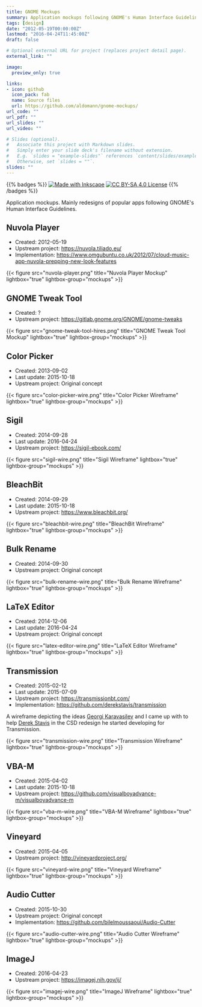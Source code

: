 ```yaml
---
title: GNOME Mockups
summary: Application mockups following GNOME's Human Interface Guidelines.
tags: [design]
date: "2012-05-19T00:00:00Z"
lastmod: "2016-04-24T11:45:00Z"
draft: false

# Optional external URL for project (replaces project detail page).
external_link: ""

image:
  preview_only: true

links:
- icon: github
  icon_pack: fab
  name: Source files
  url: https://github.com/aldomann/gnome-mockups/
url_code: ""
url_pdf: ""
url_slides: ""
url_video: ""

# Slides (optional).
#   Associate this project with Markdown slides.
#   Simply enter your slide deck's filename without extension.
#   E.g. `slides = "example-slides"` references `content/slides/example-slides.md`.
#   Otherwise, set `slides = ""`.
slides: ""
---
```


{{% badges %}}
  [![Made with Inkscape](https://img.shields.io/badge/made_with-inkscape-yellow.svg)](https://creativecommons.org/licenses/by-sa/4.0/)
  [![CC BY-SA 4.0 License](https://img.shields.io/badge/license-CC_BY--SA_4.0-lightgrey.svg)](https://creativecommons.org/licenses/by-sa/4.0/)
{{% /badges %}}

Application mockups. Mainly redesigns of popular apps following GNOME's Human Interface Guidelines.

## Nuvola Player

- Created: 2012-05-19
- Upstream project: https://nuvola.tiliado.eu/
- Implementation: https://www.omgubuntu.co.uk/2012/07/cloud-music-app-nuvola-prepping-new-look-features

{{< figure src="nuvola-player.png" title="Nuvola Player Mockup" lightbox="true" lightbox-group="mockups" >}}

## GNOME Tweak Tool

- Created: ?
- Upstream project: https://gitlab.gnome.org/GNOME/gnome-tweaks

{{< figure src="gnome-tweak-tool-hires.png" title="GNOME Tweak Tool Mockup" lightbox="true" lightbox-group="mockups" >}}

## Color Picker

- Created: 2013-09-02
- Last update: 2015-10-18
- Upstream project: Original concept

{{< figure src="color-picker-wire.png" title="Color Picker Wireframe" lightbox="true" lightbox-group="mockups" >}}

## Sigil

- Created: 2014-09-28
- Last update: 2016-04-24
- Upstream project: https://sigil-ebook.com/

{{< figure src="sigil-wire.png" title="Sigil Wireframe" lightbox="true" lightbox-group="mockups" >}}

## BleachBit

- Created: 2014-09-29
- Last update: 2015-10-18
- Upstream project: https://www.bleachbit.org/

{{< figure src="bleachbit-wire.png" title="BleachBit Wireframe" lightbox="true" lightbox-group="mockups" >}}

## Bulk Rename

- Created: 2014-09-30
- Upstream project: Original concept

{{< figure src="bulk-rename-wire.png" title="Bulk Rename Wireframe" lightbox="true" lightbox-group="mockups" >}}

## LaTeX Editor

- Created: 2014-12-06
- Last update: 2016-04-24
- Upstream project: Original concept

{{< figure src="latex-editor-wire.png" title="LaTeX Editor Wireframe" lightbox="true" lightbox-group="mockups" >}}

## Transmission

- Created: 2015-02-12
- Last update: 2015-07-09
- Upstream project: https://transmissionbt.com/
- Implementation: https://github.com/derekstavis/transmission

A wireframe depicting the ideas [Georgi Karavasilev](https://twitter.com/me4oslav) and I came up with to help [Derek Stavis](https://twitter.com/derekstavis) in the CSD redesign he started developing for Transmission.

{{< figure src="transmission-wire.png" title="Transmission Wireframe" lightbox="true" lightbox-group="mockups" >}}

## VBA-M

- Created: 2015-04-02
- Last update: 2015-10-18
- Upstream project: https://github.com/visualboyadvance-m/visualboyadvance-m

{{< figure src="vba-m-wire.png" title="VBA-M Wireframe" lightbox="true" lightbox-group="mockups" >}}

## Vineyard

- Created: 2015-04-05
- Upstream project: http://vineyardproject.org/

{{< figure src="vineyard-wire.png" title="Vineyard Wireframe" lightbox="true" lightbox-group="mockups" >}}

## Audio Cutter

- Created: 2015-10-30
- Upstream project: Original concept
- Implementation: https://github.com/bilelmoussaoui/Audio-Cutter

{{< figure src="audio-cutter-wire.png" title="Audio Cutter Wireframe" lightbox="true" lightbox-group="mockups" >}}

## ImageJ

- Created: 2016-04-23
- Upstream project: https://imagej.nih.gov/ij/

{{< figure src="imagej-wire.png" title="ImageJ Wireframe" lightbox="true" lightbox-group="mockups" >}}
